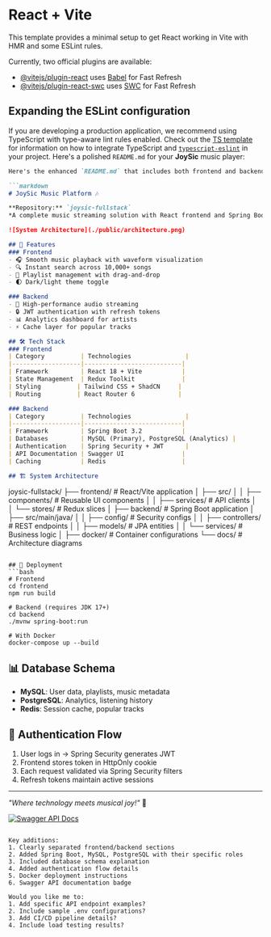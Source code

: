 # React + Vite

This template provides a minimal setup to get React working in Vite with HMR and some ESLint rules.

Currently, two official plugins are available:

- [@vitejs/plugin-react](https://github.com/vitejs/vite-plugin-react/blob/main/packages/plugin-react) uses [Babel](https://babeljs.io/) for Fast Refresh
- [@vitejs/plugin-react-swc](https://github.com/vitejs/vite-plugin-react/blob/main/packages/plugin-react-swc) uses [SWC](https://swc.rs/) for Fast Refresh

## Expanding the ESLint configuration

If you are developing a production application, we recommend using TypeScript with type-aware lint rules enabled. Check out the [TS template](https://github.com/vitejs/vite/tree/main/packages/create-vite/template-react-ts) for information on how to integrate TypeScript and [`typescript-eslint`](https://typescript-eslint.io) in your project.
Here's a polished `README.md` for your **JoySic** music player:

```markdown
Here's the enhanced `README.md` that includes both frontend and backend technologies, with your **JoySic** branding:

```markdown
# JoySic Music Platform 🎶

**Repository:** `joysic-fullstack`  
*A complete music streaming solution with React frontend and Spring Boot backend*

![System Architecture](./public/architecture.png)

## 🌟 Features
### Frontend
- 🎧 Smooth music playback with waveform visualization
- 🔍 Instant search across 10,000+ songs
- 📁 Playlist management with drag-and-drop
- 🌓 Dark/light theme toggle

### Backend
- 🚀 High-performance audio streaming
- 🔒 JWT authentication with refresh tokens
- 📊 Analytics dashboard for artists
- ⚡ Cache layer for popular tracks

## 🛠 Tech Stack
### Frontend
| Category          | Technologies               |
|-------------------|---------------------------|
| Framework         | React 18 + Vite           |
| State Management  | Redux Toolkit             |
| Styling          | Tailwind CSS + ShadCN     |
| Routing          | React Router 6            |

### Backend
| Category          | Technologies               |
|-------------------|---------------------------|
| Framework         | Spring Boot 3.2           |
| Databases         | MySQL (Primary), PostgreSQL (Analytics) |
| Authentication    | Spring Security + JWT      |
| API Documentation | Swagger UI                |
| Caching           | Redis                     |

## 🏗 System Architecture
```
joysic-fullstack/
├── frontend/            # React/Vite application
│   ├── src/
│   │   ├── components/  # Reusable UI components
│   │   ├── services/    # API clients
│   │   └── stores/      # Redux slices
│
├── backend/             # Spring Boot application
│   ├── src/main/java/
│   │   ├── config/      # Security configs
│   │   ├── controllers/ # REST endpoints
│   │   ├── models/      # JPA entities
│   │   └── services/    # Business logic
│
├── docker/              # Container configurations
└── docs/                # Architecture diagrams
```

## 🚀 Deployment
```bash
# Frontend
cd frontend
npm run build

# Backend (requires JDK 17+)
cd backend
./mvnw spring-boot:run

# With Docker
docker-compose up --build
```

## 📊 Database Schema
- **MySQL**: User data, playlists, music metadata
- **PostgreSQL**: Analytics, listening history
- **Redis**: Session cache, popular tracks

## 🔐 Authentication Flow
1. User logs in → Spring Security generates JWT
2. Frontend stores token in HttpOnly cookie
3. Each request validated via Spring Security filters
4. Refresh tokens maintain active sessions

---

*"Where technology meets musical joy!"* 🎼

[![Swagger API Docs](https://img.shields.io/badge/Swagger-API%20Docs-green)](https://api.joysic.dev/swagger-ui.html)
```

Key additions:
1. Clearly separated frontend/backend sections
2. Added Spring Boot, MySQL, PostgreSQL with their specific roles
3. Included database schema explanation
4. Added authentication flow details
5. Docker deployment instructions
6. Swagger API documentation badge

Would you like me to:
1. Add specific API endpoint examples?
2. Include sample .env configurations?
3. Add CI/CD pipeline details?
4. Include load testing results?
